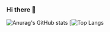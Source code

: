 ### Hi there 👋

![Anurag's GitHub stats](https://github-readme-stats.vercel.app/api?username=Futinghe&count_private=true&show_icons=true)
[![Top Langs](https://github-readme-stats.vercel.app/api/top-langs/?username=futinghe&layout=compact)

<!--
**Futinghe/Futinghe** is a ✨ _special_ ✨ repository because its `README.md` (this file) appears on your GitHub profile.

Here are some ideas to get you started:

- 🔭 I’m currently working on ...
- 🌱 I’m currently learning ...
- 👯 I’m looking to collaborate on ...
- 🤔 I’m looking for help with ...
- 💬 Ask me about ...
- 📫 How to reach me: ...
- 😄 Pronouns: ...
- ⚡ Fun fact: ...
-->
